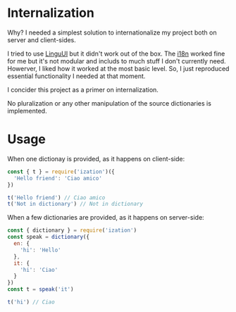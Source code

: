 # Internalization

Why? I needed a simplest solution to internationalize my project both on
server and client-sides. 

I tried to use [LinguUI](https://github.com/lingui/js-lingui) but it didn't work out of the box. The [i18n](https://github.com/mashpie/i18n-node) worked fine for me
but it's not modular and includs to much stuff I don't currently need. Howerver, 
I liked how it worked at the most basic level. So, I just reproduced essential functionality I needed at that moment.

I concider this project as a primer on internalization. 

No pluralization or any other manipulation of the source dictionaries is implemented.

# Usage

When one dictionay is provided, as it happens on client-side:
```js
const { t } = require('ization')({
  'Hello friend': 'Ciao amico'
})

t('Hello friend') // Ciao amico
t('Not in dictionary') // Not in dictionary
```

When a few dictionaries are provided, as it happens on server-side:
```js
const { dictionary } = require('ization')
const speak = dictionary({
  en: {
    'hi': 'Hello'
  },
  it: {
    'hi': 'Ciao'
  }
})
const t = speak('it')

t('hi') // Ciao
```
